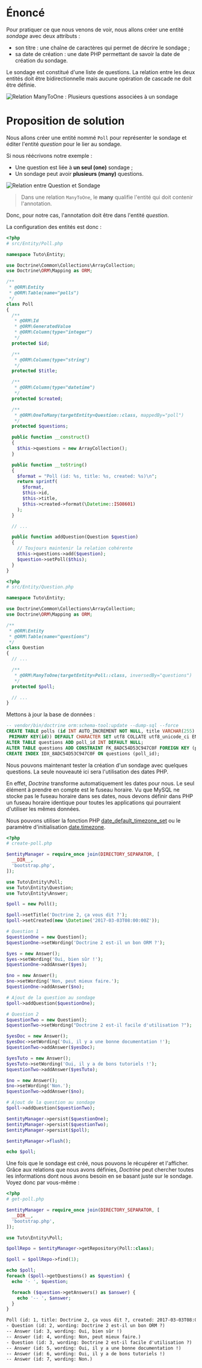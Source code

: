 # Énoncé

Pour pratiquer ce que nous venons de voir, nous allons créer une entité _sondage_ avec deux attributs :

- son titre : une chaîne de caractères qui permet de décrire le sondage ;
- sa date de création : une date PHP permettant de savoir la date de création du sondage.

Le sondage est constitué d'une liste de questions. La relation entre les deux entités doit être bidirectionnelle mais aucune opération de cascade ne doit être définie.

![Relation ManyToOne : Plusieurs questions associées à un sondage](https://zestedesavoir.com/media/galleries/3902/29d3f66c-db60-41e9-8547-86dd0ceb6bc6.png)

# Proposition de solution

Nous allons créer une entité nommé `Poll` pour représenter le sondage et éditer l'entité _question_ pour le lier au sondage.

Si nous réécrivons notre exemple :

- Une question est liée à **un seul (one)** sondage ;
- Un sondage peut avoir **plusieurs (many)** questions.

![Relation entre Question et Sondage](https://zestedesavoir.com/media/galleries/3902/93b8b913-5d28-4b39-a885-54e7f0a523f4.png)

> Dans une relation `ManyToOne`, le **many** qualifie l'entité qui doit contenir l'annotation.

Donc, pour notre cas, l'annotation doit être dans l'entité _question_.

La configuration des entités est donc :

```php
<?php
# src/Entity/Poll.php

namespace Tuto\Entity;

use Doctrine\Common\Collections\ArrayCollection;
use Doctrine\ORM\Mapping as ORM;

/**
 * @ORM\Entity
 * @ORM\Table(name="polls")
 */
class Poll
{
  /**
   * @ORM\Id
   * @ORM\GeneratedValue
   * @ORM\Column(type="integer")
   */
  protected $id;

  /**
   * @ORM\Column(type="string")
   */
  protected $title;

  /**
   * @ORM\Column(type="datetime")
   */
  protected $created;

  /**
   * @ORM\OneToMany(targetEntity=Question::class, mappedBy="poll")
   */
  protected $questions;

  public function __construct()
  {
    $this->questions = new ArrayCollection();
  }

  public function __toString()
  {
    $format = "Poll (id: %s, title: %s, created: %s)\n";
    return sprintf(
      $format,
      $this->id,
      $this->title,
      $this->created->format(\Datetime::ISO8601)
    );
  }

  // ...

  public function addQuestion(Question $question)
  {
    // Toujours maintenir la relation cohérente
    $this->questions->add($question);
    $question->setPoll($this);
  }
}
```

```php
<?php
# src/Entity/Question.php

namespace Tuto\Entity;

use Doctrine\Common\Collections\ArrayCollection;
use Doctrine\ORM\Mapping as ORM;

/**
 * @ORM\Entity
 * @ORM\Table(name="questions")
 */
class Question
{
  // ...

  /**
   * @ORM\ManyToOne(targetEntity=Poll::class, inversedBy="questions")
   */
  protected $poll;

  // ...
}
```

Mettons à jour la base de données :

```sql
-- vendor/bin/doctrine orm:schema-tool:update --dump-sql --force
CREATE TABLE polls (id INT AUTO_INCREMENT NOT NULL, title VARCHAR(255) NOT NULL, created DATETIME NOT NULL,
 PRIMARY KEY(id)) DEFAULT CHARACTER SET utf8 COLLATE utf8_unicode_ci ENGINE = InnoDB;
ALTER TABLE questions ADD poll_id INT DEFAULT NULL;
ALTER TABLE questions ADD CONSTRAINT FK_8ADC54D53C947C0F FOREIGN KEY (poll_id) REFERENCES polls (id);
CREATE INDEX IDX_8ADC54D53C947C0F ON questions (poll_id);
```

Nous pouvons maintenant tester la création d'un sondage avec quelques questions. La seule nouveauté ici sera l'utilisation des dates PHP.

En effet, _Doctrine_ transforme automatiquement les dates pour nous. Le seul élément à prendre en compte est le fuseau horaire. Vu que MySQL ne stocke pas le fuseau horaire dans ses dates, nous devons définir dans PHP un fuseau horaire identique pour toutes les applications qui pourraient d'utiliser les mêmes données.

Nous pouvons utiliser la fonction PHP [date_default_timezone_set](http://php.net/manual/fr/function.date-default-timezone-set.php) ou le paramètre d'initialisation [date.timezone](http://php.net/manual/fr/datetime.configuration.php#ini.date.timezone).

```php
<?php
# create-poll.php

$entityManager = require_once join(DIRECTORY_SEPARATOR, [
  __DIR__,
  'bootstrap.php',
]);

use Tuto\Entity\Poll;
use Tuto\Entity\Question;
use Tuto\Entity\Answer;

$poll = new Poll();

$poll->setTitle('Doctrine 2, ça vous dit ?');
$poll->setCreated(new \Datetime('2017-03-03T08:00:00Z'));

# Question 1
$questionOne = new Question();
$questionOne->setWording('Doctrine 2 est-il un bon ORM ?');

$yes = new Answer();
$yes->setWording('Oui, bien sûr !');
$questionOne->addAnswer($yes);

$no = new Answer();
$no->setWording('Non, peut mieux faire.');
$questionOne->addAnswer($no);

# Ajout de la question au sondage
$poll->addQuestion($questionOne);

# Question 2
$questionTwo = new Question();
$questionTwo->setWording("Doctrine 2 est-il facile d'utilisation ?");

$yesDoc = new Answer();
$yesDoc->setWording('Oui, il y a une bonne documentation !');
$questionTwo->addAnswer($yesDoc);

$yesTuto = new Answer();
$yesTuto->setWording('Oui, il y a de bons tutoriels !');
$questionTwo->addAnswer($yesTuto);

$no = new Answer();
$no->setWording('Non.');
$questionTwo->addAnswer($no);

# Ajout de la question au sondage
$poll->addQuestion($questionTwo);

$entityManager->persist($questionOne);
$entityManager->persist($questionTwo);
$entityManager->persist($poll);

$entityManager->flush();

echo $poll;
```

Une fois que le sondage est créé, nous pouvons le récupérer et l'afficher. Grâce aux relations que nous avons définies, _Doctrine_ peut chercher toutes les informations dont nous avons besoin en se basant juste sur le sondage.
Voyez donc par vous-même :

```php
<?php
# get-poll.php

$entityManager = require_once join(DIRECTORY_SEPARATOR, [
  __DIR__,
  'bootstrap.php',
]);

use Tuto\Entity\Poll;

$pollRepo = $entityManager->getRepository(Poll::class);

$poll = $pollRepo->find(1);

echo $poll;
foreach ($poll->getQuestions() as $question) {
  echo '- ', $question;

  foreach ($question->getAnswers() as $answer) {
    echo '-- ', $answer;
  }
}
```

```txt
Poll (id: 1, title: Doctrine 2, ça vous dit ?, created: 2017-03-03T08:00:00+0000)
- Question (id: 2, wording: Doctrine 2 est-il un bon ORM ?)
-- Answer (id: 3, wording: Oui, bien sûr !)
-- Answer (id: 4, wording: Non, peut mieux faire.)
- Question (id: 3, wording: Doctrine 2 est-il facile d'utilisation ?)
-- Answer (id: 5, wording: Oui, il y a une bonne documentation !)
-- Answer (id: 6, wording: Oui, il y a de bons tutoriels !)
-- Answer (id: 7, wording: Non.)
```
